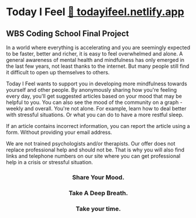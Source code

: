 # Today I Feel [🔗 todayifeel.netlify.app](https://todayifeel.netlify.app/)
## WBS Coding School Final Project

In a world where everything is accelerating and you are seemingly expected to be faster, better and richer, it is easy to feel overwhelmed and alone. A general awareness of mental health and mindfulness has only emerged in the last few years, not least thanks to the internet. But many people still find it difficult to open up themselves to others.

Today I Feel wants to support you in developing more mindfulness towards yourself and other people. By anonymously sharing how you're feeling every day, you'll get suggested articles based on your mood that may be helpful to you. You can also see the mood of the community on a graph - weekly and overall. You're not alone. For example, learn how to deal better with stressful situations. Or what you can do to have a more restful sleep.

If an article contains incorrect information, you can report the article using a form. Without providing your email address.

We are not trained psychologists and/or therapists. Our offer does not replace professional help and should not be. That is why you will also find links and telephone numbers on our site where you can get professional help in a crisis or stressful situation.

<h3 align="center">Share Your Mood.</h3>
<h3 align="center">Take A Deep Breath.</h3>
<h3 align="center">Take your time.</h3>